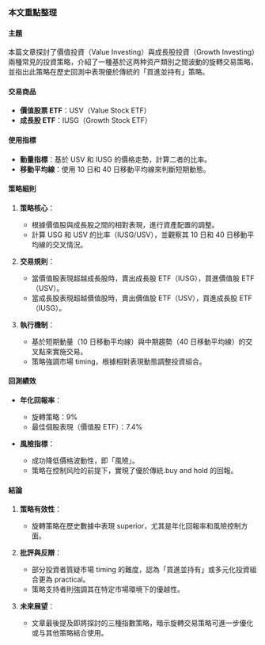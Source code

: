 ### 本文重點整理

#### 主題
本篇文章探討了價值投資（Value Investing）與成長股投資（Growth Investing）兩種常見的投資策略，介紹了一種基於这两种资产類別之間波動的旋轉交易策略，並指出此策略在歷史回測中表現優於傳統的「買進並持有」策略。

#### 交易商品
- **價值股票 ETF**：USV（Value Stock ETF）
- **成長股 ETF**：IUSG（Growth Stock ETF）

#### 使用指標
- **動量指標**：基於 USV 和 IUSG 的價格走勢，計算二者的比率。
- **移動平均線**：使用 10 日和 40 日移動平均線來判斷短期動態。

#### 策略細則
1. **策略核心**：
   - 根據價值股與成長股之間的相對表現，進行資產配置的調整。
   - 計算 USG 和 USV 的比率（IUSG/USV），並觀察其 10 日和 40 日移動平均線的交叉情況。
   
2. **交易規則**：
   - 當價值股表現超越成長股時，賣出成長股 ETF（IUSG），買進價值股 ETF（USV）。
   - 當成長股表現超越價值股時，賣出價值股 ETF（USV），買進成長股 ETF（IUSG）。

3. **執行機制**：
   - 基於短期動量（10 日移動平均線）與中期趨勢（40 日移動平均線）的交叉點來實施交易。
   - 策略強調市場 timing，根據相對表現動態調整投資組合。

#### 回測績效
- **年化回報率**：
  - 旋轉策略：9%
  - 最佳個股表現（價值股 ETF）：7.4%
  
- **風險指標**：
  - 成功降低價格波動性，即「風險」。
  - 策略在控制风险的前提下，實現了優於傳統.buy and hold 的回報。

#### 結論
1. **策略有效性**：
   - 旋轉策略在歷史數據中表現 superior，尤其是年化回報率和風險控制方面。
   
2. **批評與反辯**：
   - 部分投資者質疑市場 timing 的難度，認為「買進並持有」或多元化投資組合更為 practical。
   - 策略支持者則強調其在特定市場環境下的優越性。

3. **未來展望**：
   - 文章最後提及即將探討的三種指數策略，暗示旋轉交易策略可進一步優化或与其他策略結合使用。

